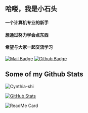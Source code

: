 ## 哈喽，我是小石头
#### 一个计算机专业的新手
#### 想通过努力学会点东西
#### 希望与大家一起交流学习


[![Mail Badge](https://img.shields.io/badge/-cynthia_shi@yeah.net-c14438?style=flat&logo=Gmail&logoColor=white&link=mailto:cynthia_shi@yeah.net)](mailto:cynthia_shi@yeah.net) 
[![Github Badge](https://img.shields.io/badge/-Cynthia_shi-grey?style=flat&logo=github&logoColor=white&link=https://github.com/Cynthia-shi/)](https://www.github.com/Cynthia-shi/)


## Some of my Github Stats
<p align=left> <img src=https://komarev.com/ghpvc/?username=Cynthia-shi alt=Cynthia-shi /> </p>

<a href="https://github.com/Cynthia-shi">
  <img align="center" alt="GitHub Stats" src="https://github-readme-stats.vercel.app/api?username=Cynthia-shi&show_icons=true&include_all_commits=true" />
</a>

![ReadMe Card](https://github-readme-stats.vercel.app/api/pin/?username=Cynthia-shi&repo=Cynthia-shi)
